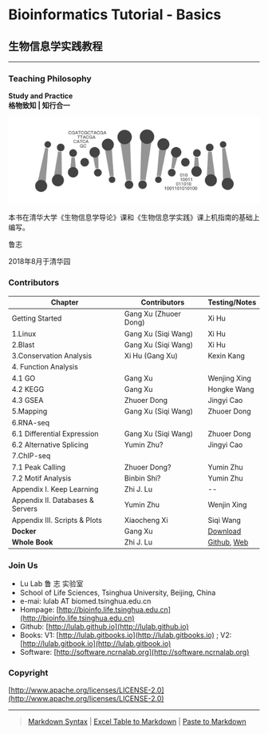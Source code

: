 # Bioinformatics Tutorial - Basics

## 生物信息学实践教程

---

### Teaching Philosophy

**Study and Practice**  
**格物致知 \| 知行合一**

![](.gitbook/assets/intro.png)

本书在清华大学《生物信息学导论》课和《生物信息学实践》课上机指南的基础上编写。

鲁志

2018年8月于清华园

### Contributors

| Chapter | Contributors | Testing/Notes |
| --- | --- | --- |
| Getting Started | Gang Xu \(Zhuoer Dong\) | Xi Hu |
| 1.Linux | Gang Xu \(Siqi Wang\) | Xi Hu |
| 2.Blast | Gang Xu \(Siqi Wang\) | Xi Hu |
| 3.Conservation Analysis | Xi Hu \(Gang Xu\) | Kexin Kang |
| 4. Function Analysis |  |  |
| 4.1 GO | Gang Xu | Wenjing Xing |
| 4.2 KEGG | Gang Xu | Hongke Wang |
| 4.3 GSEA | Zhuoer Dong | Jingyi Cao |
| 5.Mapping | Gang Xu \(Siqi Wang\) | Zhuoer Dong |
| 6.RNA-seq |  |  |
| 6.1 Differential Expression | Gang Xu \(Siqi Wang\) | Zhuoer Dong |
| 6.2 Alternative Splicing | Yumin Zhu? | Jingyi Cao |
| 7.ChIP-seq |  |  |
| 7.1 Peak Calling | Zhuoer Dong? | Yumin Zhu |
| 7.2 Motif Analysis | Binbin Shi? | Yumin Zhu |
| Appendix I. Keep Learning | Zhi J. Lu | -- |
| Appendix II. Databases & Servers | Yumin Zhu | Wenjin Xing |
| Appendix III. Scripts & Plots | Xiaocheng Xi | Siqi Wang |
| **Docker** | Gang Xu | [Download](https://cloud.tsinghua.edu.cn/f/fef06408bbc446f6bb6e/?dl=1) |
| **Whole Book** | Zhi J. Lu | [Github](http://github.com/lulab), [Web](http://bioinfo.life.tsinghua.edu.cn) |

### Join Us

* Lu Lab 鲁 志 实验室
* School of Life Sciences, Tsinghua University, Beijing, China
* e-mai: lulab AT biomed.tsinghua.edu.cn
* Hompage: [http://bioinfo.life.tsinghua.edu.cn](http://bioinfo.life.tsinghua.edu.cn)
* Github: [http://lulab.github.io](http://lulab.github.io)
* Books: V1: [http://lulab.gitbooks.io](http://lulab.gitbooks.io) ; V2: [http://lulab.gitbook.io](http://lulab.gitbook.io)
* Software: [http://software.ncrnalab.org](http://software.ncrnalab.org)

### Copyright

[http://www.apache.org/licenses/LICENSE-2.0](http://www.apache.org/licenses/LICENSE-2.0)

---

> [Markdown Syntax](https://github.com/adam-p/markdown-here/wiki/Markdown-Cheatsheet) \| [Excel Table to Markdown](https://www.tablesgenerator.com/markdown_tables) \| [Paste to Markdown](https://euangoddard.github.io/clipboard2markdown/)



